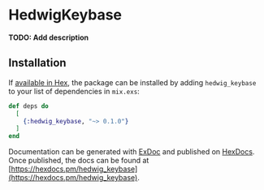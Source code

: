 # HedwigKeybase

**TODO: Add description**

## Installation

If [available in Hex](https://hex.pm/docs/publish), the package can be installed
by adding `hedwig_keybase` to your list of dependencies in `mix.exs`:

```elixir
def deps do
  [
    {:hedwig_keybase, "~> 0.1.0"}
  ]
end
```

Documentation can be generated with [ExDoc](https://github.com/elixir-lang/ex_doc)
and published on [HexDocs](https://hexdocs.pm). Once published, the docs can
be found at [https://hexdocs.pm/hedwig_keybase](https://hexdocs.pm/hedwig_keybase).

